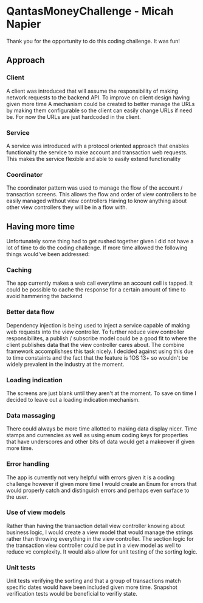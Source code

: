 #  QantasMoneyChallenge - Micah Napier
Thank you for the opportunity to do this coding challenge. It was fun!

## Approach


### Client 
A client was introduced that will assume the responsibility of making network requests to the backend API. To improve on client design having given more time
A mechanism could be created to better manage the URLs by making them configurable so the client can easily change URLs if need be. For now the URLs are just hardcoded in the client.

### Service
A service was introduced with a protocol oriented approach that enables functionality the service to make account and transaction web requests. This makes the service flexible and able to easily extend functionality

### Coordinator
The coordinator pattern was used to manage the flow of the account / transaction screens. This allows the flow and order of view controllers to be easily managed without view controllers
Having to know anything about other view controllers they will be in a flow with.



## Having more time
Unfortunately some thing had to get rushed together given I did not have a lot of time to do the coding challenge. If more time allowed the following things would've been addressed: 

### Caching 
The app currently makes a web call everytime an account cell is tapped. It could be possible to cache the response for a certain amount of time to avoid hammering the backend

### Better data flow
Dependency injection is being used to inject a service capable of making web requests into the view controller. To further reduce view controller responsibilites, a publish / subscribe model 
could be a good fit to where the client publishes data that the view controller cares about. The combine framework accomplishses this task nicely. I decided against using this due to time constaints
and the fact that the feature is 1OS 13+ so wouldn't be widely prevalent in the industry at the moment.

### Loading indication
The screens are just blank until they aren't at the moment. To save on time I decided to leave out a loading indication mechanism.

### Data massaging 
There could always be more time allotted to making data display nicer. Time stamps and currencies as well as using enum coding keys for properties that have underscores and other bits of data would get a makeover if given more time.

### Error handling 
The app is currently not very helpful with errors given it is a coding challenge however if given more time I would create an Enum for errors that would properly catch and distinguish errors and
perhaps even surface to the user. 

### Use of view models
Rather than having the transaction detail view controller knowing about business logic, I would create a view model that would manage the strings rather than throwing everything in the view controller.
The section logic for the transaction view controller could be put in a view model as well to reduce vc complexity. It would also allow for unit testing of the sorting logic.

### Unit tests
Unit tests verifying the sorting and that a group of transactions match specific dates would have been included given more time. Snapshot verification tests would be beneficial to verifiy state.

